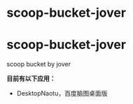 # scoop-bucket-jover

# scoop-bucket-jover

scoop bucket by jover

**目前有以下应用：**
- DesktopNaotu，百度脑图桌面版


